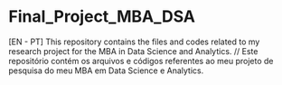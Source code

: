 # Final_Project_MBA_DSA
[EN - PT]  This repository contains the files and codes related to my research project for the MBA in Data Science and Analytics. //  Este repositório contém os arquivos e códigos referentes ao meu projeto de pesquisa do meu MBA em Data Science e Analytics.
